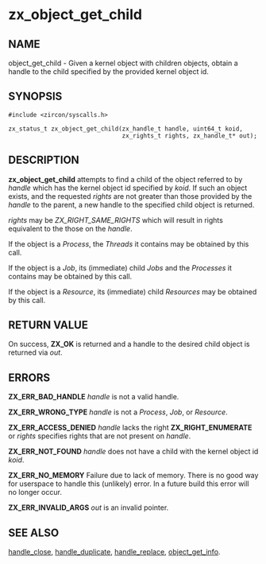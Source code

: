 # zx_object_get_child

## NAME

object_get_child - Given a kernel object with children objects, obtain
a handle to the child specified by the provided kernel object id.

## SYNOPSIS

```
#include <zircon/syscalls.h>

zx_status_t zx_object_get_child(zx_handle_t handle, uint64_t koid,
                                zx_rights_t rights, zx_handle_t* out);

```

## DESCRIPTION

**zx_object_get_child** attempts to find a child of the object referred to
by *handle* which has the kernel object id specified by *koid*.  If such an
object exists, and the requested *rights* are not greater than those provided
by the *handle* to the parent, a new handle to the specified child object is
returned.

*rights* may be *ZX_RIGHT_SAME_RIGHTS* which will result in rights equivalent
to the those on the *handle*.

If the object is a *Process*, the *Threads* it contains may be obtained by
this call.

If the object is a *Job*, its (immediate) child *Jobs* and the *Processes*
it contains may be obtained by this call.

If the object is a *Resource*, its (immediate) child *Resources* may be
obtained by this call.


## RETURN VALUE

On success, **ZX_OK** is returned and a handle to the desired child object is returned via *out*.


## ERRORS

**ZX_ERR_BAD_HANDLE**  *handle* is not a valid handle.

**ZX_ERR_WRONG_TYPE**  *handle* is not a *Process*, *Job*, or *Resource*.

**ZX_ERR_ACCESS_DENIED**   *handle* lacks the right **ZX_RIGHT_ENUMERATE** or *rights* specifies
rights that are not present on *handle*.

**ZX_ERR_NOT_FOUND**  *handle* does not have a child with the kernel object id *koid*.

**ZX_ERR_NO_MEMORY**  Failure due to lack of memory.
There is no good way for userspace to handle this (unlikely) error.
In a future build this error will no longer occur.

**ZX_ERR_INVALID_ARGS**  *out* is an invalid pointer.


## SEE ALSO

[handle_close](handle_close.md),
[handle_duplicate](handle_duplicate.md),
[handle_replace](handle_replace.md),
[object_get_info](object_get_info.md).
